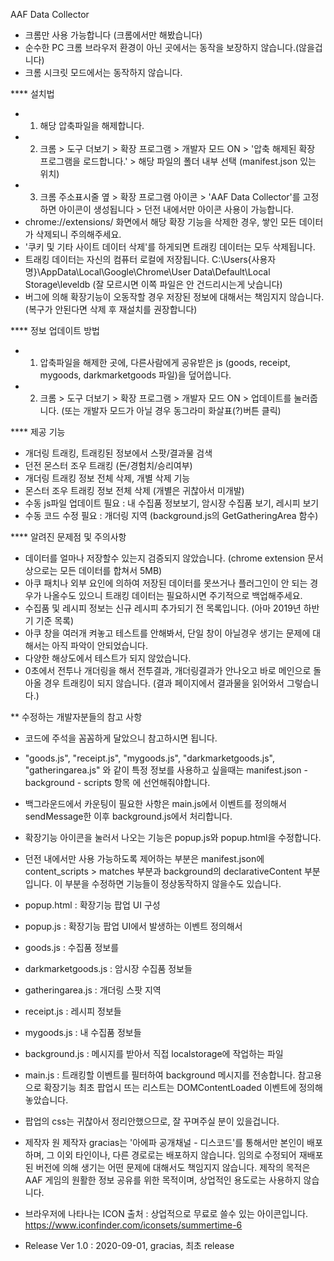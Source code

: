 AAF Data Collector

* 크롬만 사용 가능합니다 (크롬에서만 해봤습니다)
* 순수한 PC 크롬 브라우저 환경이 아닌 곳에서는 동작을 보장하지 않습니다.(않을겁니다)
* 크롬 시크릿 모드에서는 동작하지 않습니다.

**** 설치법
* 1. 해당 압축파일을 해제합니다.
* 2. 크롬 > 도구 더보기 > 확장 프로그램 > 개발자 모드 ON > '압축 해제된 확장 프로그램을 로드합니다.' > 해당 파일의 폴더 내부 선택 (manifest.json 있는 위치)
* 3. 크롬 주소표시줄 옆 > 확장 프로그램 아이콘 > 'AAF Data Collector'를 고정하면 아이콘이 생성됩니다 > 던전 내에서만 아이콘 사용이 가능합니다.
* chrome://extensions/ 화면에서 해당 확장 기능을 삭제한 경우, 쌓인 모든 데이터가 삭제되니 주의해주세요.
* '쿠키 및 기타 사이트 데이터 삭제'를 하게되면 트래킹 데이터는 모두 삭제됩니다.
* 트래킹 데이터는 자신의 컴퓨터 로컬에 저장됩니다. C:\Users\{사용자명}\AppData\Local\Google\Chrome\User Data\Default\Local Storage\leveldb (잘 모르시면 이쪽 파일은 안 건드리시는게 낫습니다)
* 버그에 의해 확장기능이 오동작할 경우 저장된 정보에 대해서는 책임지지 않습니다. (복구가 안된다면 삭제 후 재설치를 권장합니다)

**** 정보 업데이트 방법
* 1. 압축파일을 해제한 곳에, 다른사람에게 공유받은 js (goods, receipt, mygoods, darkmarketgoods 파일)을 덮어씁니다.
* 2. 크롬 > 도구 더보기 > 확장 프로그램 > 개발자 모드 ON > 업데이트를 눌러줍니다. (또는 개발자 모드가 아닐 경우 동그라미 화살표(?)버튼 클릭)

**** 제공 기능
* 개더링 트래킹, 트래킹된 정보에서 스팟/결과물 검색
* 던전 몬스터 조우 트래킹 (돈/경험치/승리여부)
* 개더링 트래킹 정보 전체 삭제, 개별 삭제 기능
* 몬스터 조우 트래킹 정보 전체 삭제 (개별은 귀찮아서 미개발)
* 수동 js파일 업데이트 필요 : 내 수집품 정보보기, 암시장 수집품 보기, 레시피 보기
* 수동 코드 수정 필요 : 개더링 지역 (background.js의 GetGatheringArea 함수)

**** 알려진 문제점 및 주의사항
* 데이터를 얼마나 저장할수 있는지 검증되지 않았습니다. (chrome extension 문서상으로는 모든 데이터를 합쳐서 5MB)
* 아쿠 패치나 외부 요인에 의하여 저장된 데이터를 못쓰거나 플러그인이 안 되는 경우가 나올수도 있으니 트래킹 데이터는 필요하시면 주기적으로 백업해주세요.
* 수집품 및 레시피 정보는 신규 레시피 추가되기 전 목록입니다. (아마 2019년 하반기 기준 목록)
* 아쿠 창을 여러개 켜놓고 테스트를 안해봐서, 단일 창이 아닐경우 생기는 문제에 대해서는 아직 파악이 안되었습니다.
* 다양한 해상도에서 테스트가 되지 않았습니다.
* 0초에서 전투나 개더링을 해서 전투결과, 개더링결과가 안나오고 바로 메인으로 돌아올 경우 트래킹이 되지 않습니다. (결과 페이지에서 결과물을 읽어와서 그렇습니다.)

** 수정하는 개발자분들의 참고 사항
* 코드에 주석을 꼼꼼하게 달았으니 참고하시면 됩니다.
* "goods.js", "receipt.js", "mygoods.js", "darkmarketgoods.js", "gatheringarea.js" 와 같이 특정 정보를 사용하고 싶을때는 manifest.json - background - scripts 항목 에 선언해줘야합니다.
* 백그라운드에서 카운팅이 필요한 사항은 main.js에서 이벤트를 정의해서 sendMessage한 이후 background.js에서 처리합니다.
* 확장기능 아이콘을 눌러서 나오는 기능은 popup.js와 popup.html을 수정합니다.
* 던전 내에서만 사용 가능하도록 제어하는 부분은 manifest.json에 content_scripts > matches 부분과 background의 declarativeContent 부분입니다. 이 부분을 수정하면 기능들이 정상동작하지 않을수도 있습니다.
* popup.html : 확장기능 팝업 UI 구성
* popup.js : 확장기능 팝업 UI에서 발생하는 이벤트 정의해서
* goods.js : 수집품 정보를
* darkmarketgoods.js : 암시장 수집품 정보들
* gatheringarea.js : 개더링 스팟 지역
* receipt.js : 레시피 정보들
* mygoods.js : 내 수집품 정보들
* background.js : 메시지를 받아서 직접 localstorage에 작업하는 파일
* main.js : 트래킹할 이벤트를 필터하여 background 메시지를 전송합니다. 참고용으로 확장기능 최초 팝업시 뜨는 리스트는 DOMContentLoaded 이벤트에 정의해놓았습니다.
* 팝업의 css는 귀찮아서 정리안했으므로, 잘 꾸며주실 분이 있을겁니다.

* 제작자
원 제작자 gracias는 '아에파 공개채널 - 디스코드'를 통해서만 본인이 배포하며, 그 이외 타인이나, 다른 경로로는 배포하지 않습니다.
임의로 수정되어 재배포된 버전에 의해 생기는 어떤 문제에 대해서도 책임지지 않습니다.
제작의 목적은 AAF 게임의 원활한 정보 공유를 위한 목적이며, 상업적인 용도로는 사용하지 않습니다.

* 브라우저에 나타나는 ICON 출처 : 상업적으로 무료로 쓸수 있는 아이콘입니다.
https://www.iconfinder.com/iconsets/summertime-6

* Release
Ver 1.0 : 2020-09-01, gracias, 최초 release